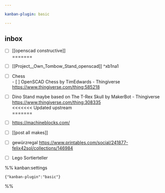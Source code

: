 ```yaml
---

kanban-plugin: basic

---
```


## inbox

- [ ] [[openscad constructive]]<br>=======
- [ ] [[Project__Own_Tombow_Stand_openscad]] ^xb1na1
- [ ] Chess <br>- [ ] OpenSCAD Chess by TimEdwards - Thingiverse https://www.thingiverse.com/thing:585218
- [ ] Dino Stand maybe based on The T-Rex Skull by MakerBot - Thingiverse https://www.thingiverse.com/thing:308335<br><<<<<<< Updated upstream<br>=======
- [ ] https://machineblocks.com/
- [ ] [[post all makes]]
- [ ] gewürzregal https://www.printables.com/social/241877-felix42sol/collections/146984
- [ ] Lego Sortierteller




%% kanban:settings
```
{"kanban-plugin":"basic"}
```
%%